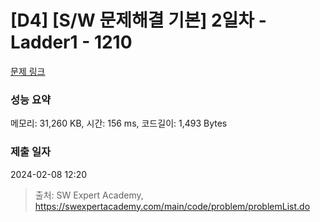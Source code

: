# [D4] [S/W 문제해결 기본] 2일차 - Ladder1 - 1210 

[문제 링크](https://swexpertacademy.com/main/code/problem/problemDetail.do?contestProbId=AV14ABYKADACFAYh) 

### 성능 요약

메모리: 31,260 KB, 시간: 156 ms, 코드길이: 1,493 Bytes

### 제출 일자

2024-02-08 12:20



> 출처: SW Expert Academy, https://swexpertacademy.com/main/code/problem/problemList.do
